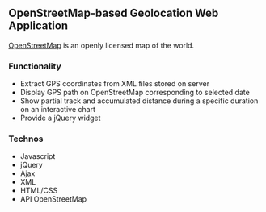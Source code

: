 ## OpenStreetMap-based Geolocation Web Application
[OpenStreetMap](https://en.wikipedia.org/wiki/OpenStreetMap) is an openly licensed map of the world.

### Functionality
+ Extract GPS coordinates from XML files stored on server
+ Display GPS path on OpenStreetMap corresponding to selected date
+ Show partial track and accumulated distance during a specific duration on an interactive chart 
+ Provide a jQuery widget

### Technos
+ Javascript
+ jQuery
+ Ajax
+ XML
+ HTML/CSS
+ API OpenStreetMap
